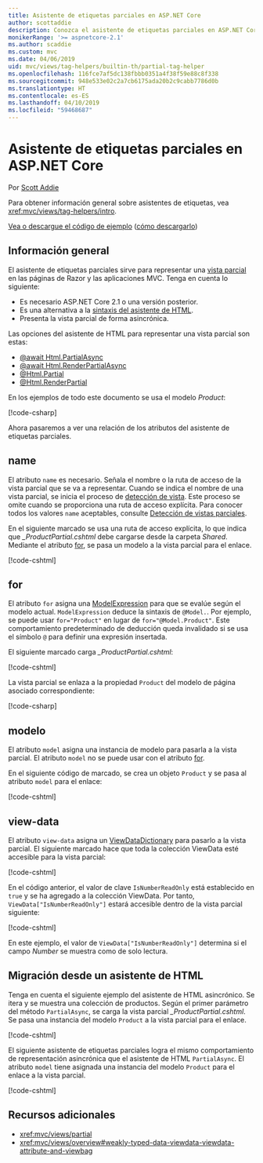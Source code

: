 ```yaml
---
title: Asistente de etiquetas parciales en ASP.NET Core
author: scottaddie
description: Conozca el asistente de etiquetas parciales en ASP.NET Core y el rol que desempeña cada uno de sus atributos a la hora de representar una vista parcial.
monikerRange: '>= aspnetcore-2.1'
ms.author: scaddie
ms.custom: mvc
ms.date: 04/06/2019
uid: mvc/views/tag-helpers/builtin-th/partial-tag-helper
ms.openlocfilehash: 116fce7af5dc138fbbb0351a4f38f59e88c8f338
ms.sourcegitcommit: 948e533e02c2a7cb6175ada20b2c9cabb7786d0b
ms.translationtype: HT
ms.contentlocale: es-ES
ms.lasthandoff: 04/10/2019
ms.locfileid: "59468687"
---
```

# <a name="partial-tag-helper-in-aspnet-core"></a>Asistente de etiquetas parciales en ASP.NET Core

Por [Scott Addie](https://github.com/scottaddie)

Para obtener información general sobre asistentes de etiquetas, vea <xref:mvc/views/tag-helpers/intro>.

[Vea o descargue el código de ejemplo](https://github.com/aspnet/Docs/tree/master/aspnetcore/mvc/views/tag-helpers/built-in/samples) ([cómo descargarlo](xref:index#how-to-download-a-sample))

## <a name="overview"></a>Información general

El asistente de etiquetas parciales sirve para representar una [vista parcial](xref:mvc/views/partial) en las páginas de Razor y las aplicaciones MVC. Tenga en cuenta lo siguiente:

* Es necesario ASP.NET Core 2.1 o una versión posterior.
* Es una alternativa a la [sintaxis del asistente de HTML](xref:mvc/views/partial#reference-a-partial-view).
* Presenta la vista parcial de forma asincrónica.

Las opciones del asistente de HTML para representar una vista parcial son estas:

* [@await Html.PartialAsync](/dotnet/api/microsoft.aspnetcore.mvc.rendering.htmlhelperpartialextensions.partialasync)
* [@await Html.RenderPartialAsync](/dotnet/api/microsoft.aspnetcore.mvc.rendering.htmlhelperpartialextensions.renderpartialasync)
* [@Html.Partial](/dotnet/api/microsoft.aspnetcore.mvc.rendering.htmlhelperpartialextensions.partial)
* [@Html.RenderPartial](/dotnet/api/microsoft.aspnetcore.mvc.rendering.htmlhelperpartialextensions.renderpartial)

En los ejemplos de todo este documento se usa el modelo *Product*:

[!code-csharp[](samples/TagHelpersBuiltIn/Models/Product.cs)]

Ahora pasaremos a ver una relación de los atributos del asistente de etiquetas parciales.

## <a name="name"></a>name

El atributo `name` es necesario. Señala el nombre o la ruta de acceso de la vista parcial que se va a representar. Cuando se indica el nombre de una vista parcial, se inicia el proceso de [detección de vista](xref:mvc/views/overview#view-discovery). Este proceso se omite cuando se proporciona una ruta de acceso explícita. Para conocer todos los valores `name` aceptables, consulte [Detección de vistas parciales](xref:mvc/views/partial#partial-view-discovery).

En el siguiente marcado se usa una ruta de acceso explícita, lo que indica que *_ProductPartial.cshtml* debe cargarse desde la carpeta *Shared*. Mediante el atributo [for](#for), se pasa un modelo a la vista parcial para el enlace.

[!code-cshtml[](samples/TagHelpersBuiltIn/Pages/Product.cshtml?name=snippet_Name)]

## <a name="for"></a>for

El atributo `for` asigna una [ModelExpression](/dotnet/api/microsoft.aspnetcore.mvc.viewfeatures.modelexpression) para que se evalúe según el modelo actual. `ModelExpression` deduce la sintaxis de `@Model.`. Por ejemplo, se puede usar `for="Product"` en lugar de `for="@Model.Product"`. Este comportamiento predeterminado de deducción queda invalidado si se usa el símbolo `@` para definir una expresión insertada.

El siguiente marcado carga *_ProductPartial.cshtml*:

[!code-cshtml[](samples/TagHelpersBuiltIn/Pages/Product.cshtml?name=snippet_For)]

La vista parcial se enlaza a la propiedad `Product` del modelo de página asociado correspondiente:

[!code-csharp[](samples/TagHelpersBuiltIn/Pages/Product.cshtml.cs?highlight=8)]

## <a name="model"></a>modelo

El atributo `model` asigna una instancia de modelo para pasarla a la vista parcial. El atributo `model` no se puede usar con el atributo [for](#for).

En el siguiente código de marcado, se crea un objeto `Product` y se pasa al atributo `model` para el enlace:

[!code-cshtml[](samples/TagHelpersBuiltIn/Pages/Product.cshtml?name=snippet_Model)]

## <a name="view-data"></a>view-data

El atributo `view-data` asigna un [ViewDataDictionary](/dotnet/api/microsoft.aspnetcore.mvc.viewfeatures.viewdatadictionary) para pasarlo a la vista parcial. El siguiente marcado hace que toda la colección ViewData esté accesible para la vista parcial:

[!code-cshtml[](samples/TagHelpersBuiltIn/Pages/Product.cshtml?name=snippet_ViewData&highlight=5-)]

En el código anterior, el valor de clave `IsNumberReadOnly` está establecido en `true` y se ha agregado a la colección ViewData. Por tanto, `ViewData["IsNumberReadOnly"]` estará accesible dentro de la vista parcial siguiente:

[!code-cshtml[](samples/TagHelpersBuiltIn/Pages/Shared/_ProductViewDataPartial.cshtml?highlight=5)]

En este ejemplo, el valor de `ViewData["IsNumberReadOnly"]` determina si el campo *Number* se muestra como de solo lectura.

## <a name="migrate-from-an-html-helper"></a>Migración desde un asistente de HTML

Tenga en cuenta el siguiente ejemplo del asistente de HTML asincrónico. Se itera y se muestra una colección de productos. Según el primer parámetro del método `PartialAsync`, se carga la vista parcial *_ProductPartial.cshtml*. Se pasa una instancia del modelo `Product` a la vista parcial para el enlace.

[!code-cshtml[](samples/TagHelpersBuiltIn/Pages/Products.cshtml?name=snippet_HtmlHelper&highlight=3)]

El siguiente asistente de etiquetas parciales logra el mismo comportamiento de representación asincrónica que el asistente de HTML `PartialAsync`. El atributo `model` tiene asignada una instancia del modelo `Product` para el enlace a la vista parcial.

[!code-cshtml[](samples/TagHelpersBuiltIn/Pages/Products.cshtml?name=snippet_TagHelper&highlight=3)]

## <a name="additional-resources"></a>Recursos adicionales

* <xref:mvc/views/partial>
* <xref:mvc/views/overview#weakly-typed-data-viewdata-viewdata-attribute-and-viewbag>
